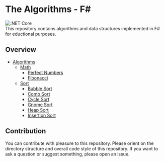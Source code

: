 # The Algorithms - F#
![.NET Core](https://github.com/TheAlgorithms/F-Sharp/workflows/.NET%20Core/badge.svg)
<br>
This repository contains algorithms and data structures implemented in F# for eductional purposes.

## Overview
+ [Algorithms](https://github.com/TheAlgorithms/F-Sharp/tree/main/Algorithms)
  + [Math](https://github.com/TheAlgorithms/F-Sharp/tree/main/Algorithms/Math)
    + [Perfect Numbers](https://github.com/TheAlgorithms/F-Sharp/blob/main/Algorithms/Math/Perfect_Numbers.fs)
    + [Fibonacci](https://github.com/TheAlgorithms/F-Sharp/blob/main/Algorithms/Math/Fibonacci.fs)
  + [Sort](https://github.com/TheAlgorithms/F-Sharp/tree/main/Algorithms/Sort)
    + [Bubble Sort](https://github.com/TheAlgorithms/F-Sharp/blob/main/Algorithms/Sort/Bubble_Sort.fs)
    + [Comb Sort](https://github.com/TheAlgorithms/F-Sharp/blob/main/Algorithms/Sort/Comb_Sort.fs)
    + [Cycle Sort](https://github.com/TheAlgorithms/F-Sharp/blob/main/Algorithms/Sort/Cycle_Sort.fs)
    + [Gnome Sort](https://github.com/TheAlgorithms/F-Sharp/blob/main/Algorithms/Sort/Gnome_Sort.fs)
    + [Heap Sort](https://github.com/TheAlgorithms/F-Sharp/blob/main/Algorithms/Sort/Heap_Sort.fs)
    + [Insertion Sort](https://github.com/TheAlgorithms/F-Sharp/blob/main/Algorithms/Sort/Insertion_Sort.fs)

## Contribution
You can contribute with pleasure to this repository. Please orient on the directory structure and overall code style of this repository.
If you want to ask a question or suggest something, please open an issue.
